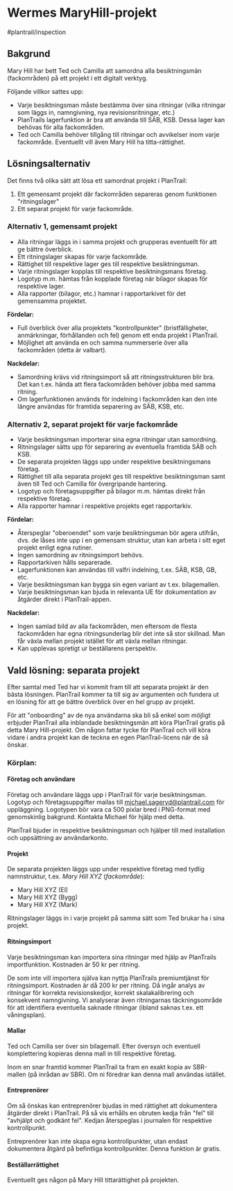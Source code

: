 # Wermes MaryHill-projekt

#plantrail/inspection

## Bakgrund
Mary Hill har bett Ted och Camilla att samordna alla besiktningsmän (fackområden) på ett projekt i ett digitalt verktyg.

Följande villkor sattes upp:
- Varje besiktningsman måste bestämma över sina ritningar (vilka ritningar som läggs in, namngivning, nya revisionsritningar, etc.)
- PlanTrails lagerfunktion är bra att använda till SÄB, KSB. Dessa lager kan behövas för alla fackområden.
- Ted och Camilla behöver tillgång till ritningar och avvikelser inom varje fackområde. Eventuellt vill även Mary Hill ha titta-rättighet.

## Lösningsalternativ
Det finns två olika sätt att lösa ett samordnat projekt i PlanTrail:
1. Ett gemensamt projekt där fackområden separeras genom funktionen "ritningslager"
2. Ett separat projekt för varje fackområde.

### Alternativ 1, gemensamt projekt
- Alla ritningar läggs in i samma projekt och grupperas eventuellt för att ge bättre överblick.
- Ett ritningslager skapas för varje fackområde.
- Rättighet till respektive lager ges till respektive besiktningsman.
- Varje ritningslager kopplas till respektive besiktningsmans företag.
- Logotyp m.m. hämtas från kopplade företag när bilagor skapas för respektive lager.
- Alla rapporter (bilagor, etc.) hamnar i rapportarkivet för det gemensamma projektet.

**Fördelar:**
- Full överblick över alla projektets "kontrollpunkter" (bristfälligheter, anmärkningar, förhållanden och fel) genom ett enda projekt i PlanTrail.
- Möjlighet att använda en och samma nummerserie över alla fackområden (detta är valbart).

**Nackdelar:**
- Samordning krävs vid ritningsimport så att ritningsstrukturen blir bra. Det kan t.ex. hända att flera fackområden behöver jobba med samma ritning.
- Om lagerfunktionen används för indelning i fackområden kan den inte längre användas för framtida separering av SÄB, KSB, etc.

### Alternativ 2, separat projekt för varje fackområde
- Varje besiktningsman importerar sina egna ritningar utan samordning.
- Ritningslager sätts upp för separering av eventuella framtida SÄB och KSB.
- De separata projekten läggs upp under respektive besiktningsmans företag.
- Rättighet till alla separata projekt ges till respektive besiktningsman samt även till Ted och Camilla för övergripande hantering.
- Logotyp och företagsuppgifter på bilagor m.m. hämtas direkt från respektive företag.
- Alla rapporter hamnar i respektive projekts eget rapportarkiv.

**Fördelar:**
- Återspeglar "oberoendet" som varje besiktningsman bör agera utifrån, dvs. de låses inte upp i en gemensam struktur, utan kan arbeta i sitt eget projekt enligt egna rutiner.
- Ingen samordning av ritningsimport behövs.
- Rapportarkiven hålls separerade.
- Lagerfunktionen kan användas till valfri indelning, t.ex. SÄB, KSB, GB, etc.
- Varje besiktningsman kan bygga sin egen variant av t.ex. bilagemallen.
- Varje besiktningsman kan bjuda in relevanta UE för dokumentation av åtgärder direkt i PlanTrail-appen.

**Nackdelar:**
- Ingen samlad bild av alla fackområden, men eftersom de flesta fackområden har egna ritningsunderlag blir det inte så stor skillnad. Man får växla mellan projekt istället för att växla mellan ritningar.
- Kan upplevas spretigt ur beställarens perspektiv.

## Vald lösning: separata projekt
Efter samtal med Ted har vi kommit fram till att separata projekt är den bästa lösningen. PlanTrail kommer ta till sig av argumenten och fundera ut en lösning för att ge bättre överblick över en hel grupp av projekt.

För att "onboarding" av de nya användarna ska bli så enkel som möjligt erbjuder PlanTrail alla inblandade besiktningsmän att köra PlanTrail gratis på detta Mary Hill-projekt. Om någon fattar tycke för PlanTrail och vill köra vidare i andra projekt kan de teckna en egen PlanTrail-licens när de så önskar.

### Körplan:
#### Företag och användare
Företag och användare läggs upp i PlanTrail för varje besiktningsman. Logotyp och företagsuppgifter mailas till michael.sageryd@plantrail.com för uppläggning. Logotypen bör vara ca 500 pixlar bred i PNG-format med genomskinlig bakgrund. Kontakta Michael för hjälp med detta.

PlanTrail bjuder in respektive besiktningsman och hjälper till med installation och uppsättning av användarkonto.

#### Projekt
De separata projekten läggs upp under respektive företag med tydlig namnstruktur, t.ex. *Mary Hill XYZ* (*fackområde*):
- Mary Hill XYZ (El)
- Mary Hill XYZ (Bygg)
- Mary Hill XYZ (Mark)

Ritningslager läggs in i varje projekt på samma sätt som Ted brukar ha i sina projekt.

#### Ritningsimport
Varje besiktningsman kan importera sina ritningar med hjälp av PlanTrails importfunktion. Kostnaden är 50 kr per ritning.

De som inte vill importera själva kan nyttja PlanTrails premiumtjänst för ritningsimport. Kostnaden är då 200 kr per ritning. Då ingår analys av ritningar för korrekta revisionskedjor, korrekt skalakalibrering och konsekvent namngivning. Vi analyserar även ritningarnas täckningsområde för att identifiera eventuella saknade ritningar (ibland saknas t.ex. ett våningsplan).

#### Mallar
Ted och Camilla ser över sin bilagemall. Efter översyn och eventuell komplettering kopieras denna mall in till respektive företag.

Inom en snar framtid kommer PlanTrail ta fram en exakt kopia av SBR-mallen (på inrådan av SBR). Om ni föredrar kan denna mall användas istället.

#### Entreprenörer
Om så önskas kan entreprenörer bjudas in med rättighet att dokumentera åtgärder direkt i PlanTrail. På så vis erhålls en obruten kedja från "fel" till "avhjälpt och godkänt fel". Kedjan återspeglas i journalen för respektive kontrollpunkt.

Entreprenörer kan inte skapa egna kontrollpunkter, utan endast dokumentera åtgärd på befintliga kontrollpunkter. Denna funktion är gratis.

#### Beställarrättighet
Eventuellt ges någon på Mary Hill tittarättighet på projekten.